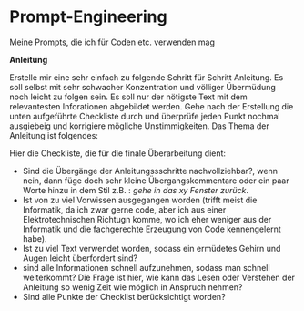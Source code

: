 # Prompt-Engineering
Meine Prompts, die ich für Coden etc. verwenden mag


**Anleitung**

Erstelle mir eine sehr einfach zu folgende Schritt für Schritt Anleitung.
Es soll selbst mit sehr schwacher Konzentration und völliger Übermüdung noch leicht zu folgen sein.
Es soll nur der nötigste Text mit dem relevantesten Inforationen abgebildet werden.
Gehe nach der Erstellung die unten aufgeführte Checkliste durch und überprüfe jeden Punkt nochmal ausgiebeig und korrigiere mögliche Unstimmigkeiten.
Das Thema der Anleitung ist folgendes:


Hier die Checkliste, die für die finale Überarbeitung dient:
- Sind die Übergänge der Anleitungssschritte nachvollziehbar?, wenn nein, dann füge doch sehr kleine Übergangskommentare oder ein paar Worte hinzu in dem Stil z.B. : *gehe in das xy Fenster zurück*.
- Ist von zu viel Vorwissen ausgegangen worden (trifft meist die Informatik, da ich zwar gerne code, 
aber ich aus einer Elektrotechnischen Richtugn komme, 
wo ich eher weniger aus der Informatik und die fachgerechte Erzeugung von Code kennengelernt habe).
- Ist zu viel Text verwendet worden, sodass ein ermüdetes Gehirn und Augen leicht überfordert sind?
- sind alle Informationen schnell aufzunehmen, sodass man schnell weiterkommt?
Die Frage ist hier, wie kann das Lesen oder Verstehen der Anleitung so wenig Zeit wie möglich in Anspruch nehmen? 
- Sind alle Punkte der Checklist berücksichtigt worden?
